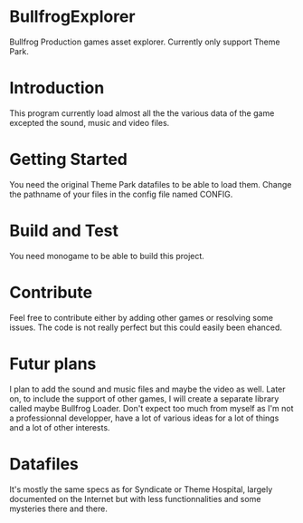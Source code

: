 # BullfrogExplorer
Bullfrog Production games asset explorer. Currently only support Theme Park.

# Introduction
This program currently load almost all the the various data of the game excepted the sound, music and video files.

# Getting Started
You need the original Theme Park datafiles to be able to load them. Change the pathname of your files in the config file named CONFIG.

# Build and Test
You need monogame to be able to build this project.

# Contribute
Feel free to contribute either by adding other games or resolving some issues. The code is not really perfect but this could easily been ehanced.

# Futur plans
I plan to add the sound and music files and maybe the video as well. Later on, to include the support of other games, I will create a separate library called maybe Bullfrog Loader.
Don't expect too much from myself as I'm not a professionnal developper, have a lot of various ideas for a lot of things and a lot of other interests.

# Datafiles
It's mostly the same specs as for Syndicate or Theme Hospital, largely documented on the Internet but with less functionnalities and some mysteries there and there.
